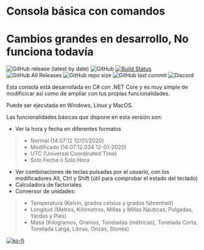 # Consola básica con comandos
# Cambios grandes en desarrollo, No funciona todavía
![GitHub release (latest by date)](https://img.shields.io/github/v/release/ZegameusCompanyNetwork/Zetaur?style=plastic)
![GitHub](https://img.shields.io/github/license/ZegameusCompanyNetwork/Zetaur?style=plastic)
[![Build Status](https://travis-ci.com/ZegameusCompanyNetwork/Zetaur.svg?branch=master)](https://travis-ci.com/ZegameusCompanyNetwork/Zetaur)
![GitHub All Releases](https://img.shields.io/github/downloads/ZegameusCompanyNetwork/Zetaur/total?style=plastic)
![GitHub repo size](https://img.shields.io/github/repo-size/ZegameusCompanyNetwork/Zetaur?style=plastic)
![GitHub last commit](https://img.shields.io/github/last-commit/ZegameusCompanyNetwork/Zetaur?style=plastic)
![Discord](https://img.shields.io/discord/306070603469815808?style=plastic)

Esta consola está desarrollada en C# con .NET Core y es muy simple de modificicar así como de ampliar con tus propias funcionalidades.

Puede ser ejecutada en Windows, Linux y MacOS.

Las funcionalidades básicas que dispone en esta versión son:
- Ver la hora y fecha en diferentes formatos
> - Normal (14:07:12 12/01/2020)
> - Modificado (14:07:12.034 12-01-2020)
> - UTC (Universal Coordinated Time)
> - Solo Fecha o Solo Hora
- Ver combinaciones de teclas pulsadas por el usuario, con los modificadores Alt, Ctrl y Shift (útil para comprobar el estado del teclado)
- Calculadora de factoriales
- Conversor de unidades:
> - Temperatura (Kelvin, grados celsius y grados fahrenheit)
> - Longitud (Metros, Kilómetros, Millas y Millas Náuticas, Pulgadas, Yardas y Pies)
> - Masa (Kilogramos, Gramos, Toneladas (métricas), Tonelada Corta, Tonelada Larga, Libras, Onzas, Stones)

[![ko-fi](https://www.ko-fi.com/img/githubbutton_sm.svg)](https://ko-fi.com/Q5Q210SP8)
